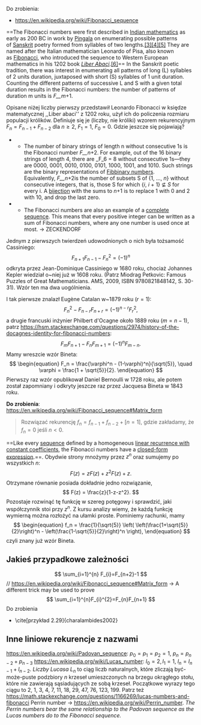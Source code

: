 Do zrobienia:
- https://en.wikipedia.org/wiki/Fibonacci_sequence

==The Fibonacci numbers were first described in [Indian mathematics](https://en.wikipedia.org/wiki/Indian_mathematics "Indian mathematics") as early as 200 BC in work by [Pingala](https://en.wikipedia.org/wiki/Pingala "Pingala") on enumerating possible patterns of [Sanskrit](https://en.wikipedia.org/wiki/Sanskrit "Sanskrit") poetry formed from syllables of two lengths.[[3]](https://en.wikipedia.org/wiki/Fibonacci_sequence#cite_note-GlobalScience-3)[[4]](https://en.wikipedia.org/wiki/Fibonacci_sequence#cite_note-HistoriaMathematica-4)[[5]](https://en.wikipedia.org/wiki/Fibonacci_sequence#cite_note-Donald_Knuth_2006_50-5) They are named after the Italian mathematician Leonardo of Pisa, also known as [Fibonacci](https://en.wikipedia.org/wiki/Fibonacci "Fibonacci"), who introduced the sequence to Western European mathematics in his 1202 book _[Liber Abaci](https://en.wikipedia.org/wiki/Liber_Abaci "Liber Abaci")_.[[6]](https://en.wikipedia.org/wiki/Fibonacci_sequence#cite_note-FOOTNOTESigler2002404%E2%80%9305-6)== In the Sanskrit poetic tradition, there was interest in enumerating all patterns of long (L) syllables of 2 units duration, juxtaposed with short (S) syllables of 1 unit duration. Counting the different patterns of successive L and S with a given total duration results in the Fibonacci numbers: the number of patterns of duration m units is _F__m_+1.

Opisane niżej liczby pierwszy przedstawił Leonardo Fibonacci w księdze matematycznej ,,Liber abaci'' z 1202 roku, użył ich do policzenia rozmiaru populacji królików. Definiuje się je (liczby, nie króliki) wzorem rekurencyjnym $F_n = F_{n-1} + F_{n-2}$ dla $n \ge 2$, $F_1 = 1$, $F_0 = 0$. Gdzie jeszcze się pojawiają?
- - The number of binary strings of length n without consecutive 1s is the Fibonacci number _F__n_+2. For example, out of the 16 binary strings of length 4, there are _F_6 = 8 without consecutive 1s—they are 0000, 0001, 0010, 0100, 0101, 1000, 1001, and 1010. Such strings are the binary representations of [Fibbinary numbers](https://en.wikipedia.org/wiki/Fibbinary_number "Fibbinary number"). Equivalently, _F__n_+2is the number of subsets S of {1, ..., _n_} without consecutive integers, that is, those S for which {_i_, _i_ + 1} ⊈ _S_ for every i. A [bijection](https://en.wikipedia.org/wiki/Bijection "Bijection") with the sums to _n_+1 is to replace 1 with 0 and 2 with 10, and drop the last zero.
- - The Fibonacci numbers are also an example of a [complete sequence](https://en.wikipedia.org/wiki/Complete_sequence "Complete sequence"). This means that every positive integer can be written as a sum of Fibonacci numbers, where any one number is used once at most. -> ZECKENDORF

Jednym z pierwszych twierdzeń udowodnionych o nich była tożsamość Cassiniego:
$$ 
\begin{equation}
F_{n+1}F_{n-1} - F_n^2 = (-1)^n
\end{equation}
$$
odkryta przez Jean-Dominique Cassiniego w 1680 roku, chociaż Johannes Kepler wiedział o~niej już w 1608 roku. (Patrz Miodrag Petkovic: Famous Puzzles of Great Mathematicians. AMS, 2009, ISBN 9780821848142, S. 30-31). Wzór ten ma dwa uogólnienia.

I tak pierwsze znalazł Eugène Catalan w~1879 roku ($r = 1$):
$$
\begin{equation}
F_n^2 - F_{n-r}F_{n+r} = (-1)^{n-r} F_r^2,
\end{equation}
$$
a drugie francuski inżynier Philbert d'Ocagne około 1889 roku ($m = n-1$), patrz https://hsm.stackexchange.com/questions/2974/history-of-the-docagnes-identity-for-fibonacci-numbers:
$$
\begin{equation}
F_mF_{n+1} - F_n F_{m+1} = (-1)^n F_{m-n}.
\end{equation}
$$
Mamy wreszcie wzór Bineta:
$$
\begin{equation}
F_n = \frac{\varphi^n - (1-\varphi)^n}{\sqrt{5}}, \quad \varphi = \frac{1 + \sqrt{5}}{2}.
\end{equation}
$$
Pierwszy raz wzór opublikował Daniel Bernoulli w 1728 roku, ale potem został zapomniany i odkryty jeszcze raz przez Jacquesa Bineta w 1843 roku.

**Do zrobienia**: https://en.wikipedia.org/wiki/Fibonacci_sequence#Matrix_form

> Rozwiązać rekurencję $f_n = f_{n-1} + f_{n-2} + [n = 1]$, gdzie zakładamy, że $f_n = 0$ jeśli $n < 0$.

==Like every [sequence](https://en.wikipedia.org/wiki/Sequence "Sequence") defined by a homogeneous [linear recurrence with constant coefficients](https://en.wikipedia.org/wiki/Linear_recurrence_with_constant_coefficients "Linear recurrence with constant coefficients"), the Fibonacci numbers have a [closed-form expression](https://en.wikipedia.org/wiki/Closed-form_expression "Closed-form expression").==. Obydwie strony mnożymy przez $z^n$ oraz sumujemy po wszystkich $n$:
$$
F(z) = z F(z) + z^2 F(z) + z.
$$
Otrzymane równanie posiada dokładnie jedno rozwiązanie,
$$
F(z) = \frac{z}{1-z-z^2}.
$$
Pozostaje rozwinąć tę funkcję w szereg potęgowy i sprawdzić, jaki współczynnik stoi przy $z^n$. Z kursu analizy wiemy, że każdą funkcję wymierną można rozłożyć na ułamki proste. Pominiemy rachunki, mamy
$$
\begin{equation}
f_n = \frac{1}{\sqrt{5}} \left( \left(\frac{1+\sqrt{5}}{2}\right)^n - \left(\frac{1-\sqrt{5}}{2}\right)^n \right),
\end{equation}
$$
czyli znany już wzór Bineta.

## Jakieś przypadkowe zależności
$$
\sum_{i=1}^{n} F_{i}=F_{n+2}-1
$$
// https://en.wikipedia.org/wiki/Fibonacci_sequence#Matrix_form -> A different trick may be used to prove
$$
\sum_{i=1}^{n}F_{i}^{2}=F_{n}F_{n+1}
$$
Do zrobienia
- \cite[przykład 2.29]{charalambides2002}
## Inne liniowe rekurencje z nazwami
https://en.wikipedia.org/wiki/Padovan_sequence: $p_0 = p_1 = p_2 = 1$, $p_n = p_{n-2} + p_{n-3}$
https://en.wikipedia.org/wiki/Lucas_number: $l_0 = 2, l_1 = 1$, $l_{n} = l_{n-1} + l_{n-2}$. *Liczby Lucasa* $L_n$ to ciąg liczb naturalnych, które zliczają być-może-puste podzbiory $n$ krzeseł umieszczonych na brzegu okrągłego stołu, które nie zawierają sąsiadujących ze sobą krzeseł. Początkowe wyrazy tego ciągu to 2, 1, 3, 4, 7, 11, 18, 29, 47, 76, 123, 199. Patrz też https://math.stackexchange.com/questions/1166269/lucas-numbers-and-fibonacci
Perrin number -> https://en.wikipedia.org/wiki/Perrin_number. *The Perrin numbers bear the same relationship to the Padovan sequence as the Lucas numbers do to the Fibonacci sequence.*
